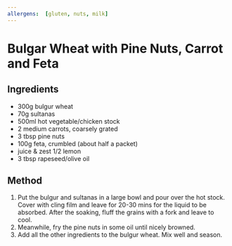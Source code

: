 ```yaml
---
allergens:  [gluten, nuts, milk]
---
```


# Bulgar Wheat with Pine Nuts, Carrot and Feta

## Ingredients

* 300g bulgur wheat
* 70g sultanas
* 500ml hot vegetable/chicken stock
* 2 medium carrots, coarsely grated
* 3 tbsp pine nuts
* 100g feta, crumbled (about half a packet)
* juice & zest 1/2 lemon
* 3 tbsp rapeseed/olive oil

## Method

1. Put the bulgur and sultanas in a large bowl and pour over the hot stock.
   Cover with cling film and leave for 20-30 mins for the liquid to be
   absorbed. After the soaking, fluff the grains with a fork and leave to cool.
2. Meanwhile, fry the pine nuts in some oil until nicely browned.
3. Add all the other ingredients to the bulgur wheat. Mix well and season.
